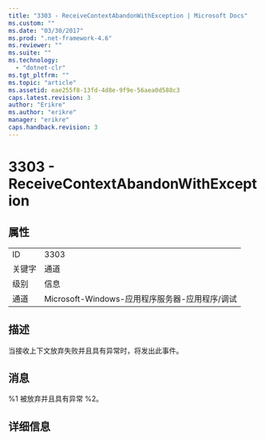 ```yaml
---
title: "3303 - ReceiveContextAbandonWithException | Microsoft Docs"
ms.custom: ""
ms.date: "03/30/2017"
ms.prod: ".net-framework-4.6"
ms.reviewer: ""
ms.suite: ""
ms.technology: 
  - "dotnet-clr"
ms.tgt_pltfrm: ""
ms.topic: "article"
ms.assetid: eae255f8-13fd-4d8e-9f9e-56aea0d588c3
caps.latest.revision: 3
author: "Erikre"
ms.author: "erikre"
manager: "erikre"
caps.handback.revision: 3
---
```

# 3303 - ReceiveContextAbandonWithException
## 属性  
  
|||  
|-|-|  
|ID|3303|  
|关键字|通道|  
|级别|信息|  
|通道|Microsoft\-Windows\-应用程序服务器\-应用程序\/调试|  
  
## 描述  
 当接收上下文放弃失败并且具有异常时，将发出此事件。  
  
## 消息  
 %1 被放弃并且具有异常 %2。  
  
## 详细信息
